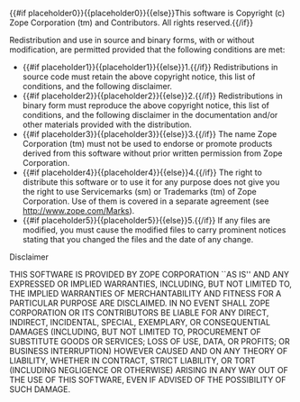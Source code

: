 {{#if placeholder0}}{{placeholder0}}{{else}}This software is Copyright (c) Zope Corporation (tm) and Contributors. All rights reserved.{{/if}}

Redistribution and use in source and binary forms, with or without modification, are permitted provided that the following conditions are met:

* {{#if placeholder1}}{{placeholder1}}{{else}}1.{{/if}} Redistributions in source code must retain the above copyright notice, this list of conditions, and the following disclaimer.
* {{#if placeholder2}}{{placeholder2}}{{else}}2.{{/if}} Redistributions in binary form must reproduce the above copyright notice, this list of conditions, and the following disclaimer in the documentation and/or other materials provided with the distribution.
* {{#if placeholder3}}{{placeholder3}}{{else}}3.{{/if}} The name Zope Corporation (tm) must not be used to endorse or promote products derived from this software without prior written permission from Zope Corporation.
* {{#if placeholder4}}{{placeholder4}}{{else}}4.{{/if}} The right to distribute this software or to use it for any purpose does not give you the right to use Servicemarks (sm) or Trademarks (tm) of Zope Corporation. Use of them is covered in a separate agreement (see http://www.zope.com/Marks).
* {{#if placeholder5}}{{placeholder5}}{{else}}5.{{/if}} If any files are modified, you must cause the modified files to carry prominent notices stating that you changed the files and the date of any change.

Disclaimer

THIS SOFTWARE IS PROVIDED BY ZOPE CORPORATION ``AS IS'' AND ANY EXPRESSED OR IMPLIED WARRANTIES, INCLUDING, BUT NOT LIMITED TO, THE IMPLIED WARRANTIES OF MERCHANTABILITY AND FITNESS FOR A PARTICULAR PURPOSE ARE DISCLAIMED. IN NO EVENT SHALL ZOPE CORPORATION OR ITS CONTRIBUTORS BE LIABLE FOR ANY DIRECT, INDIRECT, INCIDENTAL, SPECIAL, EXEMPLARY, OR CONSEQUENTIAL DAMAGES (INCLUDING, BUT NOT LIMITED TO, PROCUREMENT OF SUBSTITUTE GOODS OR SERVICES; LOSS OF USE, DATA, OR PROFITS; OR BUSINESS INTERRUPTION) HOWEVER CAUSED AND ON ANY THEORY OF LIABILITY, WHETHER IN CONTRACT, STRICT LIABILITY, OR TORT (INCLUDING NEGLIGENCE OR OTHERWISE) ARISING IN ANY WAY OUT OF THE USE OF THIS SOFTWARE, EVEN IF ADVISED OF THE POSSIBILITY OF SUCH DAMAGE.